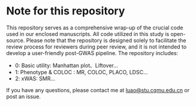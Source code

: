 # Note for this repository
This repository serves as a comprehensive wrap-up of the crucial code used in our enclosed manuscripts. All code utilized in this study is open-source. Please note that the repository is designed solely to facilitate the review process for reviewers during peer review, and it is not intended to develop a user-friendly post-GWAS pipeline. The repository includes:

- 0: Basic utility: Manhattan plot、Liftover...
- 1: Phenotype & COLOC : MR, COLOC, PLACO, LDSC...
- 2: xWAS: SMR...

If you have any questions, please contact me at luao@stu.cqmu.edu.cn or post an issue.
